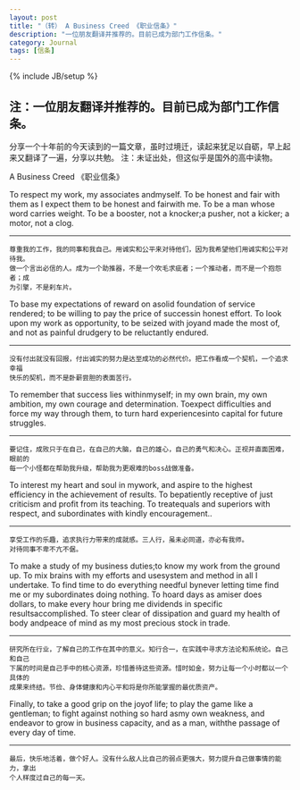 ```yaml
---
layout: post
title: "（转） A Business Creed 《职业信条》"
description: "一位朋友翻译并推荐的。目前已成为部门工作信条。"
category: Journal
tags: [信条]
---
```

{% include JB/setup %}


## 注：一位朋友翻译并推荐的。目前已成为部门工作信条。

分享一个十年前的今天读到的一篇文章，虽时过境迁，读起来犹足以自砺，早上起来又翻译了一遍，分享以共勉。
注：未证出处，但这似乎是国外的高中读物。
  
A Business Creed 《职业信条》

To respect my work, my associates andmyself. To be honest and fair with them as I expect them to be honest and fairwith me. To be a man whose word carries weight. To be a booster, not a knocker;a pusher, not a kicker; a motor, not a clog.

----
    尊重我的工作，我的同事和我自己。用诚实和公平来对待他们，因为我希望他们用诚实和公平对待我。
    做一个言出必信的人。成为一个助推器，不是一个吹毛求疵者；一个推动者，而不是一个抱怨者；成
    为引擎，不是刹车片。
 
To base my expectations of reward on asolid foundation of service rendered; to be willing to pay the price of successin honest effort. To look upon my work as opportunity, to be seized with joyand made the most of, and not as painful drudgery to be reluctantly endured.

----
    没有付出就没有回报，付出诚实的努力是达至成功的必然代价。把工作看成一个契机，一个追求幸福
    快乐的契机，而不是卧薪尝胆的表面苦行。
 
To remember that success lies withinmyself; in my own brain, my own ambition, my own courage and determination. Toexpect difficulties and force my way through them, to turn hard experiencesinto capital for future struggles.

----
    要记住，成败只于在自己，在自己的大脑，自己的雄心，自己的勇气和决心。正视并直面困难，眼前的
    每一个小怪都在帮助我升级，帮助我为更艰难的boss战做准备。
 
To interest my heart and soul in mywork, and aspire to the highest efficiency in the achievement of results. To bepatiently receptive of just criticism and profit from its teaching. To treatequals and superiors with respect, and subordinates with kindly encouragement..

----
    享受工作的乐趣，追求执行力带来的成就感。三人行，虽未必同道，亦必有我师。
    对待同事不卑不亢不倨。
 
To make a study of my business duties;to know my work from the ground up. To mix brains with my efforts and usesystem and method in all I undertake. To find time to do everything needful bynever letting time find me or my subordinates doing nothing. To hoard days as amiser does dollars, to make every hour bring me dividends in specific resultsaccomplished. To steer clear of dissipation and guard my health of body andpeace of mind as my most precious stock in trade.

----
    研究所在行业，了解自己的工作在其中的意义。知行合一，在实践中寻求方法论和系统论。自己和自己
    下属的时间是自己手中的核心资源，珍惜善待这些资源。惜时如金，努力让每一个小时都以一个具体的
    成果来终结。节俭、身体健康和内心平和将是你所能掌握的最优质资产。
 
Finally, to take a good grip on the joyof life; to play the game like a gentleman; to fight against nothing so hard asmy own weakness, and endeavor to grow in business capacity, and as a man, withthe passage of every day of time.

----
    最后，快乐地活着，做个好人。没有什么敌人比自己的弱点更强大，努力提升自己做事情的能力，拿出
    个人样度过自己的每一天。

